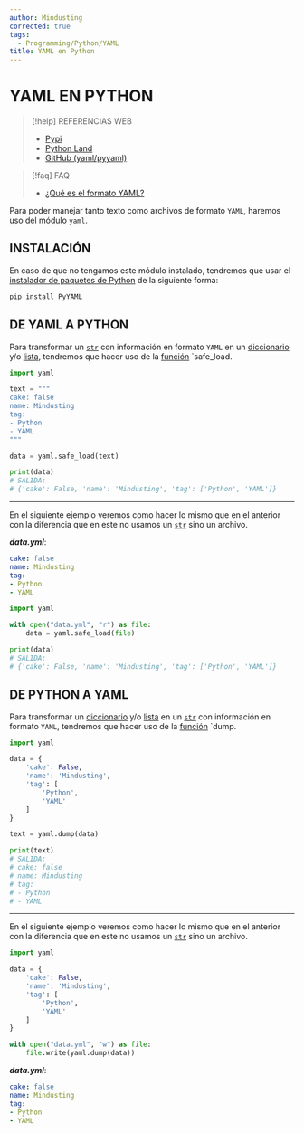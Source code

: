 ```yaml
---
author: Mindusting
corrected: true
tags:
  - Programming/Python/YAML
title: YAML en Python
---
```


# YAML EN PYTHON

> [!help] REFERENCIAS WEB
> - [Pypi](https://pypi.org/project/PyYAML/)
> - [Python Land](https://python.land/data-processing/python-yaml)
> - [GitHub (yaml/pyyaml)](https://msg.pyyaml.org/load)

> [!faq] FAQ
> - [¿Qué es el formato YAML?](../dump/yaml.md)

Para poder manejar tanto texto como archivos de formato `YAML`, haremos uso del módulo `yaml`.

## INSTALACIÓN

En caso de que no tengamos este módulo instalado, tendremos que usar el [instalador de paquetes de Python](py_pip.md) de la siguiente forma:

```bash
pip install PyYAML
```

## DE YAML A PYTHON

Para transformar un [`str`](variables/py_str.md) con información en formato `YAML` en un [diccionario](py_dict.md) y/o [lista](py_list.md), tendremos que hacer uso de la [función](py_function.md) `safe_load.

```python
import yaml

text = """
cake: false
name: Mindusting
tag:
- Python
- YAML
"""

data = yaml.safe_load(text)

print(data)
# SALIDA:
# {'cake': False, 'name': 'Mindusting', 'tag': ['Python', 'YAML']}
```

---

En el siguiente ejemplo veremos como hacer lo mismo que en el anterior con la diferencia que en este no usamos un [`str`](variables/py_str.md) sino un archivo.

***data.yml***:
```yaml
cake: false
name: Mindusting
tag:
- Python
- YAML
```

```python
import yaml

with open("data.yml", "r") as file:
    data = yaml.safe_load(file)

print(data)
# SALIDA:
# {'cake': False, 'name': 'Mindusting', 'tag': ['Python', 'YAML']}
```

## DE PYTHON A YAML

Para transformar un [diccionario](py_dict.md) y/o [lista](py_list.md) en un [`str`](variables/py_str.md) con información en formato `YAML`, tendremos que hacer uso de la [función](py_function.md) `dump.

```python
import yaml

data = {
    'cake': False,
    'name': 'Mindusting',
    'tag': [
        'Python',
        'YAML'
    ]
}

text = yaml.dump(data)

print(text)
# SALIDA:
# cake: false
# name: Mindusting
# tag:
# - Python
# - YAML
```

---

En el siguiente ejemplo veremos como hacer lo mismo que en el anterior con la diferencia que en este no usamos un [`str`](variables/py_str.md) sino un archivo.

```python
import yaml

data = {
    'cake': False,
    'name': 'Mindusting',
    'tag': [
        'Python',
        'YAML'
    ]
}

with open("data.yml", "w") as file:
    file.write(yaml.dump(data))
```

***data.yml***:
```yaml
cake: false
name: Mindusting
tag:
- Python
- YAML
```
